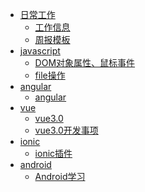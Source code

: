 * [日常工作]()
  * [工作信息](日常工作/工作信息.md)
  * [周报模板](日常工作/周报模板.md)
* [javascript]()
  * [DOM对象属性、鼠标事件](javascript/DOM对象属性、鼠标事件.md)
  * [file操作](javascript/file操作.md)
  <!-- * [typescrpit]()
  * [](typescrpit/) -->
* [angular]()
  * [angular](angular/angular.md)
* [vue]()
  * [vue3.0](vue/vue3.0.md)
  * [vue3.0开发事项](vue/vue3.0开发事项.md)
* [ionic]()
  * [ionic插件](ionic/ionic插件.md)
  <!-- * [java]() -->
* [android]()
  * [Android学习](android/Android学习.md)
  <!-- * [socket]() -->
